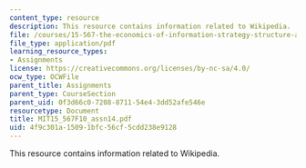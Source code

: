 ```yaml
---
content_type: resource
description: This resource contains information related to Wikipedia.
file: /courses/15-567-the-economics-of-information-strategy-structure-and-pricing-fall-2010/4f9c301a15091bfc56cf5cdd238e9128_MIT15_567F10_assn14.pdf
file_type: application/pdf
learning_resource_types:
- Assignments
license: https://creativecommons.org/licenses/by-nc-sa/4.0/
ocw_type: OCWFile
parent_title: Assignments
parent_type: CourseSection
parent_uid: 0f3d66c0-7208-8711-54e4-3dd52afe546e
resourcetype: Document
title: MIT15_567F10_assn14.pdf
uid: 4f9c301a-1509-1bfc-56cf-5cdd238e9128
---
```

This resource contains information related to Wikipedia.